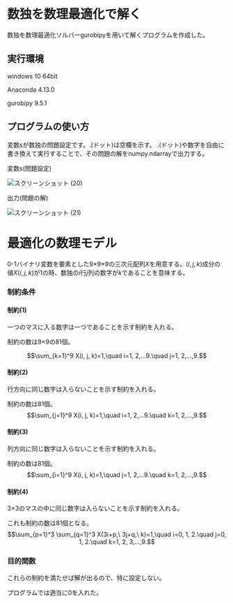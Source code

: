 # 数独を数理最適化で解く
数独を数理最適化ソルバーgurobipyを用いて解くプログラムを作成した。

## 実行環境
windows 10 64bit

Anaconda 4.13.0

gurobipy 9.5.1

## プログラムの使い方
変数sが数独の問題設定です。.(ドット)は空欄を示す。
.(ドット)や数字を自由に書き換えて実行することで、その問題の解をnumpy.ndarrayで出力する。

変数s(問題設定)

![スクリーンショット (20)](https://user-images.githubusercontent.com/108399244/176651104-b50c96be-b961-4279-aec9-89d8e27dbca4.png)

出力(問題の解)

![スクリーンショット (21)](https://user-images.githubusercontent.com/108399244/176651580-d5258da3-4cb2-463b-8f73-86123d3a77dd.png)

# 最適化の数理モデル
0-1バイナリ変数を要素とした9×9×9の三次元配列$X$を用意する。${(i, j, k)}$成分の値${X(i, j, k)}$が1の時、数独の$i$行$j$列の数字が$k$であることを意味する。

### 制約条件
#### 制約(1)
一つのマスに入る数字は一つであることを示す制約を入れる。

制約の数は9×9の81個。

$$\sum_{k=1}^9 X(i, j, k)=1,\quad i=1, 2,...9.\quad j=1, 2,...,9.$$

#### 制約(2)
行方向に同じ数字は入らないことを示す制約を入れる。

制約の数は81個。
$$\sum_{j=1}^9 X(i, j, k)=1,\quad i=1, 2,...9.\quad k=1, 2,...,9.$$

#### 制約(3)
列方向に同じ数字は入らないことを示す制約を入れる。

制約の数は81個。
$$\sum_{i=1}^9 X(i, j, k)=1,\quad j=1, 2,...9.\quad k=1, 2,...,9.$$

#### 制約(4)
3×3のマスの中に同じ数字は入らないことを示す制約を入れる。

これも制約の数は81個となる。
$$\sum_{p=1}^3 \sum_{q=1}^3 X(3i+p,\ 3j+q,\ k)=1,\quad i=0, 1, 2.\quad j=0, 1, 2.\quad k=1, 2, 3,...,9.$$

### 目的関数
これらの制約を満たせば解が出るので、特に設定しない。

プログラムでは適当に0を入れた。

